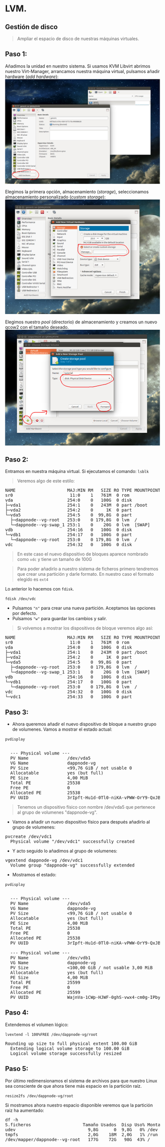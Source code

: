 # LVM.

## Gestión de disco

>Ampliar el espacio de disco de nuestras máquinas virtuales.

## Paso 1:

Añadimos la unidad en nuestro sistema. Si usamos KVM Libvirt abrimos nuestro Virt-Manager, arrancamos nuestra máquina virtual, pulsamos añadir hardware (*add hardware*): 
![alt text](images/addhardware.jpg?raw=true "Añadir hardware a la máquina virtual")

Elegimos la primera opción, almacenamiento (*storage*), seleccionamos almacenamiento personalizado (*custom storage*):
![alt text](images/customstorage.jpg?raw=true "Añadir hardware a la máquina virtual")

Elegimos nuestro *pool* (directorio) de almacenamiento y creamos un nuevo qcow2 con el tamaño deseado.
![alt text](images/createpool.jpg?raw=true "Añadir hardware a la máquina virtual")

## Paso 2:

Entramos en nuestra máquina virtual. Si ejecutamos el comando:
`lsblk`

>Veremos algo de este estilo:

<pre>
NAME                    MAJ:MIN RM   SIZE RO TYPE MOUNTPOINT
sr0                      11:0    1   761M  0 rom  
vda                     254:0    0   100G  0 disk 
├─vda1                  254:1    0   243M  0 part /boot
├─vda2                  254:2    0     1K  0 part 
└─vda5                  254:5    0  99,8G  0 part 
  ├─dappnode--vg-root   253:0    0 179,8G  0 lvm  /
  └─dappnode--vg-swap_1 253:1    0    20G  0 lvm  [SWAP]
vdb                     254:16   0   100G  0 disk 
└─vdb1                  254:17   0   100G  0 part 
  └─dappnode--vg-root   253:0    0 179,8G  0 lvm  /
vdc                     254:32   0   100G  0 disk
</pre>

>En este caso el nuevo dispositivo de bloques aparece nombrado como `vdc` y tiene un tamaño de 100G

> Para poder añadirlo a nuestro sistema de ficheros primero tendremos que crear una partición y darle formato. En nuestro caso el formato elegido es `ext4`

Lo anterior lo hacemos con `fdisk`.

`fdisk /dev/vdc`

- Pulsamos `"n"` para crear una nueva partición. Aceptamos las opciones por defecto.
- Pulsamos `"w"` para guardar los cambios y salir.

>Si volvemos a mostrar los dispositivos de bloque veremos algo así:

<pre>
NAME                    MAJ:MIN RM   SIZE RO TYPE MOUNTPOINT
sr0                      11:0    1   761M  0 rom
vda                     254:0    0   100G  0 disk
├─vda1                  254:1    0   243M  0 part /boot
├─vda2                  254:2    0     1K  0 part
└─vda5                  254:5    0  99,8G  0 part
  ├─dappnode--vg-root   253:0    0 179,8G  0 lvm  /
  └─dappnode--vg-swap_1 253:1    0    20G  0 lvm  [SWAP]
vdb                     254:16   0   100G  0 disk
└─vdb1                  254:17   0   100G  0 part
  └─dappnode--vg-root   253:0    0 179,8G  0 lvm  /
vdc                     254:32   0   100G  0 disk
└─vdc1                  254:33   0   100G  0 part
</pre>

## Paso 3:

- Ahora queremos añadir el nuevo dispositivo de bloque a nuestro grupo de volumenes. Vamos a mostrar el estado actual:

`pvdisplay` 

<pre>

  --- Physical volume ---
  PV Name               /dev/vda5
  VG Name               dappnode-vg
  PV Size               <99,76 GiB / not usable 0   
  Allocatable           yes (but full)
  PE Size               4,00 MiB
  Total PE              25538
  Free PE               0
  Allocated PE          25538
  PV UUID               3rIpft-Hu1d-0Tl0-niKA-vPWW-OrY9-QxJBBw
</pre>

>Tenemos un dispositivo físico con nombre /dev/vda5 que pertenece al grupo de volumenes "dappnode-vg".

- Vamos a añadir un nuevo dispositivo físico para después añadirlo al grupo de volumenes:

<pre>
pvcreate /dev/vdc1
  Physical volume "/dev/vdc1" successfully created
</pre>

- Y acto seguido lo añadimos al grupo de volumenes:

<pre>
vgextend dappnode-vg /dev/vdc1
  Volume group "dappnode-vg" successfully extended
</pre>

- Mostramos el estado:

`pvdisplay`
<pre> 
  --- Physical volume ---
  PV Name               /dev/vda5
  VG Name               dappnode-vg
  PV Size               <99,76 GiB / not usable 0   
  Allocatable           yes (but full)
  PE Size               4,00 MiB
  Total PE              25538
  Free PE               0
  Allocated PE          25538
  PV UUID               3rIpft-Hu1d-0Tl0-niKA-vPWW-OrY9-QxJBBw
   
  --- Physical volume ---
  PV Name               /dev/vdb1
  VG Name               dappnode-vg
  PV Size               <100,00 GiB / not usable 3,00 MiB
  Allocatable           yes (but full)
  PE Size               4,00 MiB
  Total PE              25599
  Free PE               0
  Allocated PE          25599
  PV UUID               WajnVa-1CWp-HJWF-0ghS-vwx4-cm0g-IPby0Q
</pre>

## Paso 4:

Extendemos el volumen lógico:

`lvextend -l 100%FREE /dev/dappnode-vg/root`

<pre>
Rounding up size to full physical extent 100.00 GiB
  Extending logical volume storage to 100.00 GiB
  Logical volume storage successfully resized
</pre>

## Paso 5:

Por último redimensionamos el sistema de archivos para que nuestro Linux sea consciente de que ahora tiene más espacio en la partición raíz.


`resize2fs /dev/dappnode-vg/root`

Si mostramos ahora nuestro espacio disponible veremos que la partición raiz ha aumentado:

<pre>
df -h
S.ficheros                    Tamaño Usados  Disp Uso% Montado en
udev                            9,8G      0  9,8G   0% /dev
tmpfs                           2,0G    18M  2,0G   1% /run
/dev/mapper/dappnode--vg-root   177G    72G   98G  43% /
</pre>
